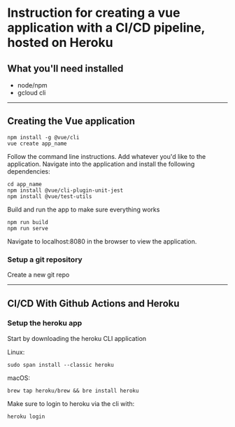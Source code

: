 # Instruction for creating a vue application with a CI/CD pipeline, hosted on Heroku

## What you'll need installed

- node/npm
- gcloud cli

---

## Creating the Vue application

```shell
npm install -g @vue/cli
vue create app_name
```

Follow the command line instructions. Add whatever you'd like to the application.
Navigate into the application and install the following dependencies:

```shell
cd app_name
npm install @vue/cli-plugin-unit-jest
npm install @vue/test-utils
```

Build and run the app to make sure everything works

```shell
npm run build
npm run serve
```

Navigate to localhost:8080 in the browser to view the application.

### Setup a git repository

Create a new git repo

---

## CI/CD With Github Actions and Heroku

### Setup the heroku app

Start by downloading the heroku CLI application

Linux:

```shell
sudo span install --classic heroku
```

macOS:

```shell
brew tap heroku/brew && bre install heroku
```

Make sure to login to heroku via the cli with:

```shell
heroku login
```

